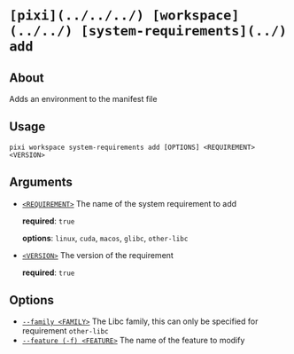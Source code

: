# `[pixi](../../../) [workspace](../../) [system-requirements](../) add`

## About

Adds an environment to the manifest file

## Usage

```text
pixi workspace system-requirements add [OPTIONS] <REQUIREMENT> <VERSION>

```

## Arguments

- [`<REQUIREMENT>`](#arg-%3CREQUIREMENT%3E) The name of the system requirement to add

  **required**: `true`

  **options**: `linux`, `cuda`, `macos`, `glibc`, `other-libc`

- [`<VERSION>`](#arg-%3CVERSION%3E) The version of the requirement

  **required**: `true`

## Options

- [`--family <FAMILY>`](#arg---family) The Libc family, this can only be specified for requirement `other-libc`
- [`--feature (-f) <FEATURE>`](#arg---feature) The name of the feature to modify
